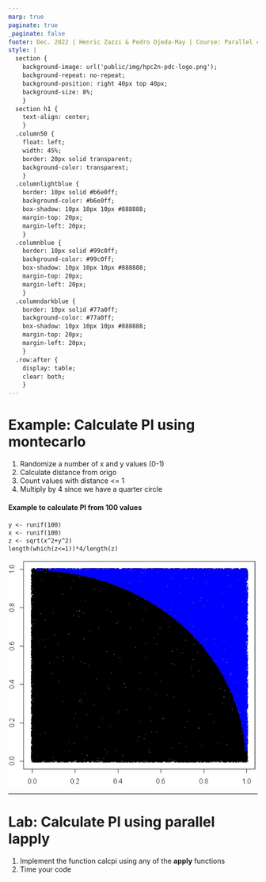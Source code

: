 ```yaml
---
marp: true
paginate: true
_paginate: false
footer: Dec. 2022 | Henric Zazzi & Pedro Ojeda-May | Course: Parallel computing in R
style: |
  section {
    background-image: url('public/img/hpc2n-pdc-logo.png');
    background-repeat: no-repeat;
    background-position: right 40px top 40px;
    background-size: 8%;
    }
  section h1 {
    text-align: center;
    }
  .column50 {
    float: left;
    width: 45%;
    border: 20px solid transparent;
    background-color: transparent;
    }
  .columnlightblue {
    border: 10px solid #b6e0ff;
    background-color: #b6e0ff;
    box-shadow: 10px 10px 10px #888888;
    margin-top: 20px;
    margin-left: 20px;
    }
  .columnblue {
    border: 10px solid #99c0ff;
    background-color: #99c0ff;
    box-shadow: 10px 10px 10px #888888;
    margin-top: 20px;
    margin-left: 20px;
    }
  .columndarkblue {
    border: 10px solid #77a0ff;
    background-color: #77a0ff;
    box-shadow: 10px 10px 10px #888888;
    margin-top: 20px;
    margin-left: 20px;
    }
  .row:after {
    display: table;
    clear: both;
    }
---
```

# Example: Calculate PI using montecarlo

<row>
<div class="column50">

1. Randomize a number of x and y values (0-1)
2. Calculate distance from origo
3. Count values with distance <= 1
4. Multiply by 4 since we have a quarter circle 

#### Example to calculate PI from 100 values
```
y <- runif(100)
x <- runif(100)
z <- sqrt(x^2+y^2)
length(which(z<=1))*4/length(z)
```

</div>
<div class="column50">

![](public/img/pi_calculation.png)

</div></row>

---

# Lab: Calculate PI using parallel lapply

<row>
<div class="column50">

1. Implement the function calcpi using any of the **apply** functions
1. Time your code
 